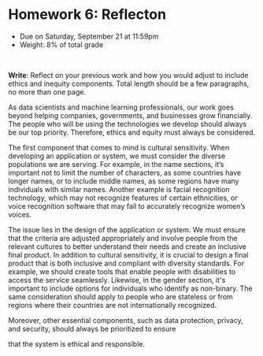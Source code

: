 # Homework 6: Reflecton

- Due on Saturday, September 21 at 11:59pm
- Weight: 8% of total grade

<br>

**Write**: Reflect on your previous work and how you would adjust to include ethics and inequity components. Total length should be a few paragraphs, no more than one page.

As data scientists and machine learning professionals, our work goes beyond helping companies, governments, and businesses grow financially. The people who will be using the technologies we develop should always be our top priority. Therefore, ethics and equity must always be considered.


The first component that comes to mind is cultural sensitivity. When developing an application or system, we must consider the diverse populations we are serving. For example, in the name sections, it’s important not to limit the number of characters, as some countries have longer names, or to include middle names, as some regions have many individuals with similar names. Another example is facial recognition technology, which may not recognize features of certain ethnicities, or voice recognition software that may fail to accurately recognize women’s voices.


The issue lies in the design of the application or system. We must ensure that the criteria are adjusted appropriately and involve people from the relevant cultures to better understand their needs and create an inclusive final product.
In addition to cultural sensitivity, it is crucial to design a final product that is both inclusive and compliant with diversity standards. For example, we should create tools that enable people with disabilities to access the service seamlessly. Likewise, in the gender section, it's important to include options for individuals who identify as non-binary. The same consideration should apply to people who are stateless or from regions where their countries are not internationally recognized.


Moreover, other essential components, such as data protection, privacy, and security, should always be prioritized to ensure 

that the system is ethical and responsible.
